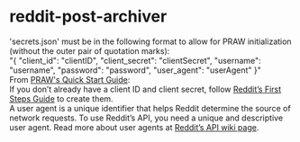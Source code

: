 # reddit-post-archiver

'secrets.json' must be in the following format to allow for PRAW initialization (without the outer pair of quotation marks):\
"{
  "client_id": "clientID",
  "client_secret": "clientSecret",
  "username": "username",
  "password": "password",
  "user_agent": "userAgent"
}"\
From [PRAW's Quick Start Guide](https://praw.readthedocs.io/en/stable/getting_started/quick_start.html):\
If you don’t already have a client ID and client secret, follow [Reddit’s First Steps Guide](https://github.com/reddit-archive/reddit/wiki/OAuth2-Quick-Start-Example#first-steps) to create them.\
A user agent is a unique identifier that helps Reddit determine the source of network requests. To use Reddit’s API, you need a unique and descriptive user agent. Read more about user agents at [Reddit’s API wiki page](https://github.com/reddit-archive/reddit/wiki/API).
